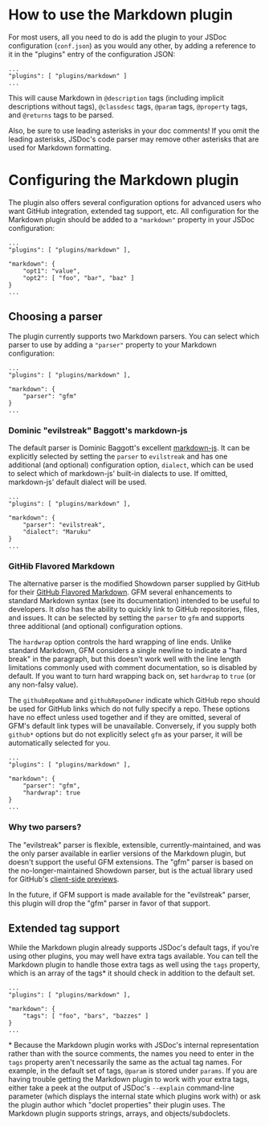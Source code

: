 # How to use the Markdown plugin

For most users, all you need to do is add the plugin to your JSDoc configuration (`conf.json`) as you would any other, by adding a reference to it in the "plugins" entry of the configuration JSON:

    ...
    "plugins": [ "plugins/markdown" ]
    ...

This will cause Markdown in `@description` tags (including implicit descriptions without tags), `@classdesc` tags, `@param` tags, `@property` tags, and `@returns` tags to be parsed.

Also, be sure to use leading asterisks in your doc comments! If you omit the leading asterisks, JSDoc's code parser may remove other asterisks that are used for Markdown formatting.

# Configuring the Markdown plugin

The plugin also offers several configuration options for advanced users who want GitHub integration, extended tag support, etc.  All configuration for the Markdown plugin should be added to a `"markdown"` property in your JSDoc configuration:

    ...
    "plugins": [ "plugins/markdown" ],

    "markdown": {
        "opt1": "value",
        "opt2": [ "foo", "bar", "baz" ]
    }
    ...

## Choosing a parser

The plugin currently supports two Markdown parsers.  You can select which parser to use by adding a `"parser"` property to your Markdown configuration:

    ...
    "plugins": [ "plugins/markdown" ],

    "markdown": {
        "parser": "gfm"
    }
    ...

### Dominic "evilstreak" Baggott's markdown-js

The default parser is Dominic Baggott's excellent [markdown-js](https://github.com/evilstreak/markdown-js).  It can be explicitly selected by setting the `parser` to `evilstreak` and has one additional (and optional) configuration option, `dialect`, which can be used to select which of markdown-js' built-in dialects to use.  If omitted, markdown-js' default dialect will be used.

    ...
    "plugins": [ "plugins/markdown" ],

    "markdown": {
        "parser": "evilstreak",
        "dialect": "Maruku"
    }
    ...

### GitHib Flavored Markdown

The alternative parser is the modified Showdown parser supplied by GitHub for their [GitHub Flavored Markdown](http://github.github.com/github-flavored-markdown/).  GFM several enhancements to standard Markdown syntax (see its documentation) intended to be useful to developers.  It *also* has the ability to quickly link to GitHub repositories, files, and issues.  It can be selected by setting the `parser` to `gfm` and supports three additional (and optional) configuration options.

The `hardwrap` option controls the hard wrapping of line ends.  Unlike standard Markdown, GFM considers a single newline to indicate a "hard break" in the paragraph, but this doesn't work well with the line length limitations commonly used with comment documentation, so is disabled by default.  If you want to turn hard wrapping back on, set `hardwrap` to `true` (or any non-falsy value).

The `githubRepoName` and `githubRepoOwner` indicate which GitHub repo should be used for GitHub links which do not fully specify a repo.  These options have no effect unless used together and if they are omitted, several of GFM's default link types will be unavailable.  Conversely, if you supply both `github*` options but do not explicitly select `gfm` as your parser, it will be automatically selected for you.

    ...
    "plugins": [ "plugins/markdown" ],

    "markdown": {
        "parser": "gfm",
        "hardwrap": true
    }
    ...

### Why two parsers?

The "evilstreak" parser is flexible, extensible, currently-maintained, and was the only parser available in earlier versions of the Markdown plugin, but doesn't support the useful GFM extensions.  The "gfm" parser is based on the no-longer-maintained Showdown parser, but is the actual library used for GitHub's [client-side previews](http://github.github.com/github-flavored-markdown/preview.html).

In the future, if GFM support is made available for the "evilstreak" parser, this plugin will drop the "gfm" parser in favor of that support.

## Extended tag support

While the Markdown plugin already supports JSDoc's default tags, if you're using other plugins, you may well have extra tags available.  You can tell the Markdown plugin to handle those extra tags as well using the `tags` property, which is an array of the tags* it should check in addition to the default set.

    ...
    "plugins": [ "plugins/markdown" ],

    "markdown": {
        "tags": [ "foo", "bars", "bazzes" ]
    }
    ...

\* Because the Markdown plugin works with JSDoc's internal representation rather than with the source comments, the names you need to enter in the `tags` property aren't necessarily the same as the actual tag names.  For example, in the default set of tags, `@param` is stored under `params`.  If you are having trouble getting the Markdown plugin to work with your extra tags, either take a peek at the output of JSDoc's `--explain` command-line parameter (which displays the internal state which plugins work with) or ask the plugin author which "doclet properties" their plugin uses.  The Markdown plugin supports strings, arrays, and objects/subdoclets.
